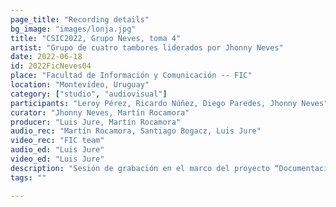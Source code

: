 ```yaml
---
page_title: "Recording details"
bg_image: "images/lonja.jpg"
title: "CSIC2022, Grupo Neves, toma 4"  
artist: "Grupo de cuatro tambores liderados por Jhonny Neves" 
date: 2022-06-18
id: 2022FicNeves04
place: "Facultad de Información y Comunicación -- FIC" 
location: "Montevideo, Uruguay" 
category: ["studio", "audiovisual"]
participants: "Leroy Pérez, Ricardo Núñez, Diego Paredes, Jhonny Neves" 
curator: "Jhonny Neves, Martín Rocamora" 
producer: "Luis Jure, Martín Rocamora" 
audio_rec: "Martín Rocamora, Santiago Bogacz, Luis Jure" 
video_rec: "FIC team" 
audio_ed: "Luis Jure" 
video_ed: "Luis Jure" 
description: "Sesión de grabación en el marco del proyecto “Documentacion y análisis del candombe uruguayo”, financiado por la CSIC, agencia de investigación de la Universidad de la República. La sesión se realizó en colaboración con la FIC." 
tags: "" 

---
```

